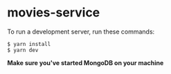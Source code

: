 # movies-service

To run a development server, run these commands:
```
$ yarn install
$ yarn dev
```

**Make sure you've started MongoDB on your machine**
